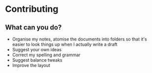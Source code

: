 # Contributing

## What can you do?

* Organise my notes, atomise the documents into folders so that it's easier to look things up when I actually write a draft
* Suggest your own ideas
* Correct my spelling and grammar
* Suggest balance tweaks
* Improve the layout